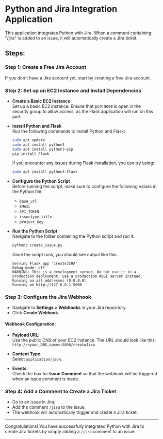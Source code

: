 # Python and Jira Integration Application

This application integrates Python with Jira. When a comment containing "/jira" is added to an issue, it will automatically create a Jira ticket.

## Steps:

### Step 1: Create a Free Jira Account
If you don't have a Jira account yet, start by creating a free Jira account.

### Step 2: Set up an EC2 Instance and Install Dependencies

- **Create a Basic EC2 Instance**  
  Set up a basic EC2 instance. Ensure that port `5000` is open in the security group to allow access, as the Flask application will run on this port.

- **Install Python and Flask**  
  Run the following commands to install Python and Flask:

    ```sh
    sudo apt update
    sudo apt install python3
    sudo apt install python3-pip
    pip install Flask
    ```

  If you encounter any issues during Flask installation, you can try using:

    ```sh
    sudo apt install python3-flask
    ```

- **Configure the Python Script**  
  Before running the script, make sure to configure the following values in the Python file:
    - `base_url`
    - `EMAIL`
    - `API_TOKEN`
    - `issuetype_title`
    - `project_key`

- **Run the Python Script**  
  Navigate to the folder containing the Python script and run it:

    ```sh
    python3 create_issue.py
    ```

  Once the script runs, you should see output like this:

    ```
    Serving Flask app 'createJIRA'
    Debug mode: off
    WARNING: This is a development server. Do not use it in a production deployment. Use a production WSGI server instead.
    Running on all addresses (0.0.0.0)
    Running on http://127.0.0.1:5000
    ```

### Step 3: Configure the Jira Webhook

- Navigate to **Settings > Webhooks** in your Jira repository.
- Click **Create Webhook**.

#### Webhook Configuration:

- **Payload URL**:  
  Use the public DNS of your EC2 instance. The URL should look like this:  
  `http://<your_DNS_name>:5000/createJira`

- **Content Type**:  
  Select `application/json`.

- **Events**:  
  Check the box for **Issue Comment** so that the webhook will be triggered when an issue comment is made.

### Step 4: Add a Comment to Create a Jira Ticket

- Go to an issue in Jira.
- Add the comment `/jira` to the issue.
- The webhook will automatically trigger and create a Jira ticket.

---

Congratulations! You have successfully integrated Python with Jira to create Jira tickets by simply adding a `/jira` comment to an issue.
